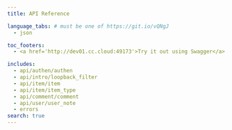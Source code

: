 ```yaml
---
title: API Reference

language_tabs: # must be one of https://git.io/vQNgJ
  - json

toc_footers:
  - <a href='http://dev01.cc.cloud:49173'>Try it out using Swagger</a>

includes:
  - api/authen/authen
  - api/intro/loopback_filter
  - api/item/item
  - api/item/item_type
  - api/comment/comment
  - api/user/user_note
  - errors
search: true
---
```

